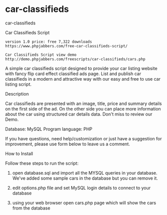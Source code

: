 # car-classifieds
car-classifieds

Car Classifieds Script

    version 1.0 price: free 7,322 downloads 
    https://www.phpjabbers.com/free-car-classifieds-script/

    Car Classifieds Script view demo
    http://demo.phpjabbers.com/freescripts/car-classifieds/cars.php

A simple car classifieds script designed to provide your car listing website with fancy flip card effect classified ads page. List and publish car classifieds in a modern and attractive way with our easy and free to use car listing script.

Description

Car classifieds are presented with an image, title, price and summary details on the first side of the ad. On the other side you can place more information about the car using structured car details data. Don't miss to review our Demo.

Database: MySQL
Program language: PHP

If you have questions, need help/customization or just have a suggestion for improvement, please use form below to leave us a comment.

How to Install

Follow these steps to run the script:

1) open database.sql and import all the MYSQL queries in your database. We've added some sample cars in the database but you can remove it.

2) edit options.php file and set MySQL login details to connect to your database

3) using your web browser open cars.php page which will show the cars from the database 